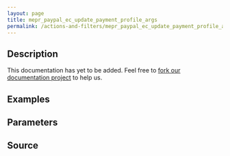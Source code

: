 ```yaml
---
layout: page
title: mepr_paypal_ec_update_payment_profile_args
permalink: /actions-and-filters/mepr_paypal_ec_update_payment_profile_args/
---
```


## Description

This documentation has yet to be added. Feel free to [fork our documentation project](https://github.com/caseproof/memberpress-docs) to help us.

## Examples


## Parameters


## Source

